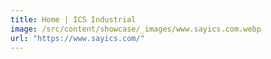 ```yaml
---
title: Home | ICS Industrial
image: /src/content/showcase/_images/www.sayics.com.webp
url: "https://www.sayics.com/"
---
```

